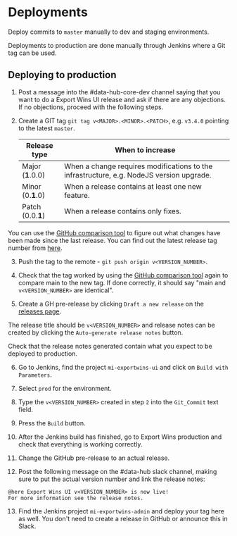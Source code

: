 # Deployments

Deploy commits to `master` manually to dev and staging environments.

Deployments to production are done manually through Jenkins where a Git tag can be used.

## Deploying to production

1. Post a message into the #data-hub-core-dev channel saying that you want to do a Export Wins UI release and ask if there are any objections. If no objections, proceed with the following steps.

2. Create a GIT tag `git tag v<MAJOR>.<MINOR>.<PATCH>`, e.g. `v3.4.0` pointing to the latest `master`.

   | Release type      | When to increase                                                                         |
   | ----------------- | ---------------------------------------------------------------------------------------- |
   | Major (**1**.0.0) | When a change requires modifications to the infrastructure, e.g. NodeJS version upgrade. |
   | Minor (0.**1**.0) | When a release contains at least one new feature.                                        |
   | Patch (0.0.**1**) | When a release contains only fixes.                                                      |

You can use the [GitHub comparison tool](https://github.com/uktrade/export-wins-ui/compare) to figure out what changes have been made since the last release. You can find out the latest release tag number from [here](https://github.com/uktrade/export-wins-ui/releases).

3. Push the tag to the remote - `git push origin v<VERSION_NUMBER>`.

4. Check that the tag worked by using the [GitHub comparison tool](https://github.com/uktrade/export-wins-ui/compare) again to compare main to the new tag. If done correctly, it should say "main and `v<VERSION_NUMBER>` are identical".

5. Create a GH pre-release by clicking `Draft a new release` on the [releases page](https://github.com/uktrade/export-wins-ui/releases).

The release title should be `v<VERSION_NUMBER>` and release notes can be created by clicking the `Auto-generate release notes` button.

Check that the release notes generated contain what you expect to be deployed to production.

6. Go to Jenkins, find the project `mi-exportwins-ui` and click on `Build with Parameters`.

7. Select `prod` for the environment.

8. Type the `v<VERSION_NUMBER>` created in step `2` into the `Git_Commit` text field.

9. Press the `Build` button.

10. After the Jenkins build has finished, go to Export Wins production and check that everything is working correctly.

11. Change the GitHub pre-release to an actual release.

12. Post the following message on the #data-hub slack channel, making sure to put the actual version number and link the release notes:

```
@here Export Wins UI v<VERSION_NUMBER> is now live!
For more information see the release notes.
```

13. Find the Jenkins project `mi-exportwins-admin` and deploy your tag here as well. You don't need to create a release in GitHub or announce this in Slack.
